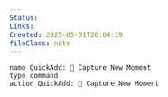 ```yaml
---
Status: 
Links: 
Created: 2025-05-01T20:04:19
fileClass: note
---
```


```button
name QuickAdd: 📝 Capture New Moment
type command
action QuickAdd: 📝 Capture New Moment
```

